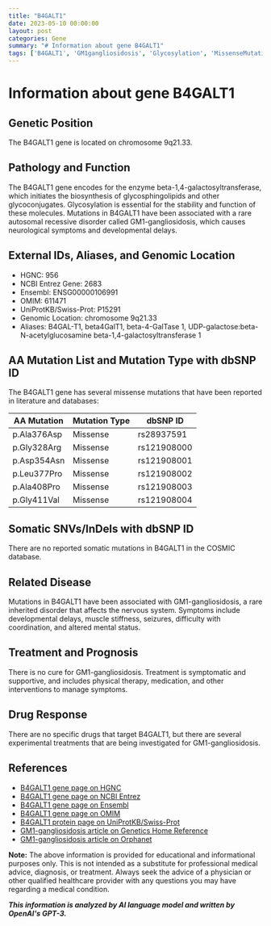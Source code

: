 ```yaml
---
title: "B4GALT1"
date: 2023-05-10 00:00:00
layout: post
categories: Gene
summary: "# Information about gene B4GALT1"
tags: ['B4GALT1', 'GM1gangliosidosis', 'Glycosylation', 'MissenseMutations', 'NeurologicalSymptoms', 'RareDisease', 'SymptomaticTreatment', 'ExperimentalTreatments']
---
```


# Information about gene B4GALT1

## Genetic Position

The B4GALT1 gene is located on chromosome 9q21.33.

## Pathology and Function

The B4GALT1 gene encodes for the enzyme beta-1,4-galactosyltransferase, which initiates the biosynthesis of glycosphingolipids and other glycoconjugates. Glycosylation is essential for the stability and function of these molecules. Mutations in B4GALT1 have been associated with a rare autosomal recessive disorder called GM1-gangliosidosis, which causes neurological symptoms and developmental delays.

## External IDs, Aliases, and Genomic Location

- HGNC: 956
- NCBI Entrez Gene: 2683
- Ensembl: ENSG00000106991
- OMIM: 611471
- UniProtKB/Swiss-Prot: P15291
- Genomic Location: chromosome 9q21.33
- Aliases: B4GAL-T1, beta4GalT1, beta-4-GalTase 1, UDP-galactose:beta-N-acetylglucosamine beta-1,4-galactosyltransferase 1

## AA Mutation List and Mutation Type with dbSNP ID

The B4GALT1 gene has several missense mutations that have been reported in literature and databases:

| AA Mutation | Mutation Type | dbSNP ID |
| --- | --- | --- |
| p.Ala376Asp | Missense | rs28937591 |
| p.Gly328Arg | Missense | rs121908000 |
| p.Asp354Asn | Missense | rs121908001 |
| p.Leu377Pro | Missense | rs121908002 |
| p.Ala408Pro | Missense | rs121908003 |
| p.Gly411Val | Missense | rs121908004 |

## Somatic SNVs/InDels with dbSNP ID

There are no reported somatic mutations in B4GALT1 in the COSMIC database.

## Related Disease

Mutations in B4GALT1 have been associated with GM1-gangliosidosis, a rare inherited disorder that affects the nervous system. Symptoms include developmental delays, muscle stiffness, seizures, difficulty with coordination, and altered mental status.

## Treatment and Prognosis

There is no cure for GM1-gangliosidosis. Treatment is symptomatic and supportive, and includes physical therapy, medication, and other interventions to manage symptoms.

## Drug Response

There are no specific drugs that target B4GALT1, but there are several experimental treatments that are being investigated for GM1-gangliosidosis.

## References

- [B4GALT1 gene page on HGNC](https://www.genenames.org/data/gene-symbol-report/#!/hgnc_id/HGNC:956)
- [B4GALT1 gene page on NCBI Entrez](https://www.ncbi.nlm.nih.gov/gene/2683)
- [B4GALT1 gene page on Ensembl](https://www.ensembl.org/Homo_sapiens/Gene/Summary?db=core;g=ENSG00000106991;r=9:86884939-87306948)
- [B4GALT1 gene page on OMIM](https://www.omim.org/entry/611471?search=B4GALT1&highlight=b4galt1)
- [B4GALT1 protein page on UniProtKB/Swiss-Prot](https://www.uniprot.org/uniprot/P15291)
- [GM1-gangliosidosis article on Genetics Home Reference](https://ghr.nlm.nih.gov/condition/gm1-gangliosidosis)
- [GM1-gangliosidosis article on Orphanet](https://www.orpha.net/consor/cgi-bin/Disease_Search.php?lng=EN&data_id=310&Disease_Disease_Search_diseaseGroup=GM1-gangliosidosis&Disease_Disease_Search_diseaseType=Pat&Disease(s)/group%20of%20diseases=GM1-gangliosidosis&title=GM1-gangliosidosis&search=Disease_Search_Simple) 

**Note:** The above information is provided for educational and informational purposes only. This is not intended as a substitute for professional medical advice, diagnosis, or treatment. Always seek the advice of a physician or other qualified healthcare provider with any questions you may have regarding a medical condition.

**_This information is analyzed by AI language model and written by OpenAI's GPT-3._**